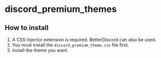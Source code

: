 # discord_premium_themes

## How to install

1. A CSS injector extension is required. BetterDiscord can also be used.
2. You must install the `discord_premium_theme.css` file first.
3. Install the theme you want.